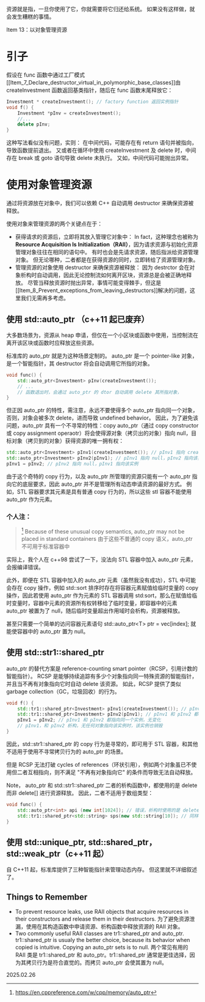 资源就是指，一旦你使用了它，你就需要将它归还给系统。
如果没有这样做，就会发生糟糕的事情。

Item 13：以对象管理资源

# 引子
假设在 func 函数中通过工厂模式[[Item_7_Declare_destructor_virtual_in_polymorphic_base_classes]]由 createInvestment 函数返回基类指针，随后在 func 函数末尾释放它：

~~~cpp
Investment * createInvestment(); // factory function 返回实例指针
void f() {
    Investment *pInv = createInvestment();
    //...
    delete pInv;
}
~~~
这种写法看似没有问题，实则：
在中间代码，可能存在有 return 语句并被指向，导致函数提前退出。
又或者在循环中使用 createInvestment 及 delete 时，中间存在 break 或 goto 语句导致 delete 未执行。
又如，中间代码可能抛出异常。

# 使用对象管理资源

通过将资源放在对象中，我们可以依赖 C++ 自动调用 destructor 来确保资源被释放。

使用对象来管理资源的两个关键点在于：
- 获得请求的资源后，立即将其放入管理它对象中：
    In fact，这种理念也被称为 **Resource Acquisition Is Initialization（RAII）**，因为请求资源与初始化资源管理对象往往在相同的语句中。
    有时也会是先请求资源，随后指派给资源管理对象。
    但无论哪种，二者都是在获得资源的同时，立即转给了资源管理对象。
- 管理资源的对象使用 destructor 来确保资源被释放：
    因为 destrctor 会在对象析构时自动调用，因此无论控制流如何离开区块，资源总是会被正确地释放。
    尽管当释放资源时抛出异常，事情可能变得棘手，但这是[[Item_8_Prevent_exceptions_from_leaving_destructors]]解决的问题，这里我们无需再多考虑。

## 使用 std::auto_ptr （c++11 起已废弃）
大多数场景为，资源从 heap 申请，但仅在一个小区块或函数中使用，当控制流在离开该区块或函数时应释放这些资源。

标准库的 auto_ptr 就是为这种场景定制的。
auto_ptr 是一个 pointer-like 对象，是一个智能指针，其 destructor 将会自动调用它所指的对象。

~~~cpp
void func() {
    std::auto_ptr<Investment> pInv(createInvestment());
    // ...
    // 函数退出时，会通过 auto_ptr 的 dtor 自动调用 delete 其所指对象，
}
~~~

但正因 auto_ptr 的特性，需注意，永远不要使得多个 auto_ptr 指向同一个对象，否则，对象会被多次 delete，进而导致 undefined behavior。
因此，为了避免该问题，auto_ptr 具有一个不寻常的特性：copy auto_ptr（通过 copy constructor 或 copy assignment operaotr）将会使得源对象（拷贝出的对象）指向 null，目标对象（拷贝到的对象）获得资源的唯一拥有权：

~~~cpp
std::auto_ptr<Investment> pInv1(createInvestment()); // pInv1 指向 createInvestment 返回的实例
std::auto_ptr<Investment> pInv2(pInv1); // pInv1 指向 null，pInv2 指向该实例
pInv1 = pInv2; // pInv2 指向 null，pInv1 指向该实例
~~~
由于这个奇特的 copy 行为，以及 auto_ptr 所管理的资源只能有一个 auto_ptr 指向它的底层要求，因此 auto_ptr 并不是管理所有动态申请资源的最好方式。
例如，STL 容器要求其元素是具有普通 copy 行为的，所以这些 stl 容器不能使用 auto_ptr 作为元素。

### 个人注：

>[^1]
>Because of these unusual copy semantics, auto_ptr may not be placed in standard containers
>由于这些不普通的 copy 语义，auto_ptr 不可用于标准容器中

实际上，我个人在 c++98 尝试了一下，没法向 STL 容器中加入 auto_ptr 元素，会报编译错误。

此外，即便在 STL 容器中加入的 auto_ptr 元素（虽然我没有成功），STL 中可能会存在 copy 操作，例如 std::sort 排序时存在将容器元素赋值给临时变量的 copy 操作，因此若使用 auto_ptr 作为元素的 STL 容器调用 std:sort，那么在赋值给临时变量时，容器中元素的资源所有权转移给了临时变量，即容器中的元素 auto_ptr 被置为了 null，随后临时变量超出作用域时会析构，资源被释放。

甚至只需要一个简单的访问容器元素语句 std::auto_ptr\<T\> ptr = vec\[index\]; 就能使容器中的 auto_ptr 置为 null。


## 使用 std::str1::shared_ptr

auto_ptr 的替代方案是 reference-counting smart pointer（RCSP，引用计数的智能指针）。
RCSP 是能够持续追踪有多少个对象指向同一特殊资源的智能指针，并且当不再有对象指向它时自动 delete 该资源。
如此，RCSP 提供了类似 garbage collection（GC，垃圾回收）的行为。
~~~cpp
void f() {
    std::tr1::shared_ptr<Investment> pInv1(createInvestment()); // pInv1 指向 createInvestment 返回的实例
    std::tr1::shared_ptr<Investment> pInv2(pInv1); // pInv1 和 pInv2 都指向同一个实例
    pInv1 = pInv2; // pInv1 和 pInv2 都指向同一个实例，无变化
    // pInv1，和 pInv2 析构，无任何对象指向该实例时，该实例也销毁
}
~~~

因此，std::str1::shared_ptr 的 copy 行为是寻常的，即可用于 STL 容器，和其他不适用于使用不寻常拷贝行为的 auto_ptr 的场景。

但是 RCSP 无法打破 cycles of references（环状引用），例如两个对象虽已不使用但二者互相指向，则不满足 "不再有对象指向它" 的条件而导致无法自动释放。

Note，
auto_ptr 和 std::str1::shared_ptr 二者的析构函数中，都使用的是 delete 而非 delete\[\] 进行资源释放。
因此，二者不适用于数组类型：
~~~cpp
void func() {
    std::auto_ptr<int> api (new int[1024]); // 错误，析构时使用的是 delete 而非 delete[]
    std::tr1::shared_ptr<std::string> sps(new std::string[10]); // 同样会造成资源泄漏
}
~~~

## 使用 std::unique_ptr, std::shared_ptr，std::weak_ptr（c++11 起）
自 C++11 起，标准库提供了三种智能指针来管理动态内存。
但这里就不详细叙述了。

## Things to Remember
- To prevent resource leaks, use RAII objects that acquire resources in their constructors and release them in their destructors.
    为了避免资源泄漏，使用在其构造函数中申请资源、析构函数中释放资源的 RAII 对象。
- Two commonly useful RAII classes are tr1::shared_ptr and auto_ptr. tr1::shared_ptr is usualy the better choice, because its behavior when copied is intuitive. Copying an auto_ptr sets is to null.
    两个常见有用的 RAII 类是 tr1::shared_ptr 和 auto_ptr。tr1::shared_ptr 通常是更佳选择，因为其拷贝行为是符合直觉的。而拷贝 auto_ptr 会使其置为 null。

[^1]: https://en.cppreference.com/w/cpp/memory/auto_ptr

2025.02.26